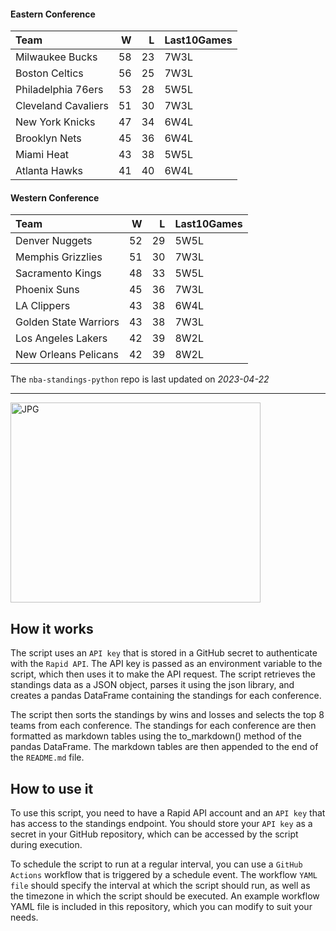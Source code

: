 #### Eastern Conference

| Team                |   W |   L | Last10Games   |
|:--------------------|----:|----:|:--------------|
| Milwaukee Bucks     |  58 |  23 | 7W3L          |
| Boston Celtics      |  56 |  25 | 7W3L          |
| Philadelphia 76ers  |  53 |  28 | 5W5L          |
| Cleveland Cavaliers |  51 |  30 | 7W3L          |
| New York Knicks     |  47 |  34 | 6W4L          |
| Brooklyn Nets       |  45 |  36 | 6W4L          |
| Miami Heat          |  43 |  38 | 5W5L          |
| Atlanta Hawks       |  41 |  40 | 6W4L          |

#### Western Conference

| Team                  |   W |   L | Last10Games   |
|:----------------------|----:|----:|:--------------|
| Denver Nuggets        |  52 |  29 | 5W5L          |
| Memphis Grizzlies     |  51 |  30 | 7W3L          |
| Sacramento Kings      |  48 |  33 | 5W5L          |
| Phoenix Suns          |  45 |  36 | 7W3L          |
| LA Clippers           |  43 |  38 | 6W4L          |
| Golden State Warriors |  43 |  38 | 7W3L          |
| Los Angeles Lakers    |  42 |  39 | 8W2L          |
| New Orleans Pelicans  |  42 |  39 | 8W2L          |

The `nba-standings-python` repo is last updated on *2023-04-22*

---
<img alt="JPG" src="https://www.logodesignlove.com/images/classic/nba-logo.jpg" width="400" height="320" />

## How it works
The script uses an `API key` that is stored in a GitHub secret to authenticate with the `Rapid API`. The API key is passed as an environment variable to the script, which then uses it to make the API request. The script retrieves the standings data as a JSON object, parses it using the json library, and creates a pandas DataFrame containing the standings for each conference.

The script then sorts the standings by wins and losses and selects the top 8 teams from each conference. The standings for each conference are then formatted as markdown tables using the to_markdown() method of the pandas DataFrame. The markdown tables are then appended to the end of the `README.md` file.

## How to use it
To use this script, you need to have a Rapid API account and an `API key` that has access to the standings endpoint. You should store your `API key` as a secret in your GitHub repository, which can be accessed by the script during execution.

To schedule the script to run at a regular interval, you can use a `GitHub Actions` workflow that is triggered by a schedule event. The workflow `YAML file` should specify the interval at which the script should run, as well as the timezone in which the script should be executed. An example workflow YAML file is included in this repository, which you can modify to suit your needs.
